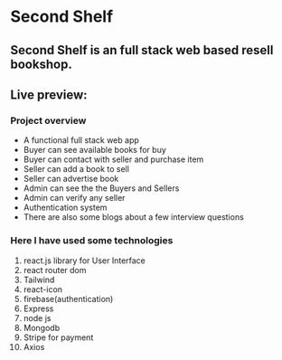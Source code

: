 # Second Shelf
## Second Shelf is an full stack web based resell bookshop. 

## Live preview: 


### Project overview
- A functional full stack web app 
- Buyer can see available books for buy
- Buyer can contact with seller and purchase item
- Seller can add a book to sell
- Seller can advertise book
- Admin can see the the Buyers and Sellers
- Admin can verify any seller
- Authentication system
- There are also some blogs about a few interview questions
### Here I have used some technologies
1. react.js library for User Interface
2. react router dom
3. Tailwind
4. react-icon
5. firebase(authentication)
6. Express
7. node js
8. Mongodb
9. Stripe for payment
10. Axios